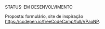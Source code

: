 STATUS: EM DESENVOLVIMENTO

Proposta: formulário, site de inspiração https://codepen.io/freeCodeCamp/full/VPaoNP.
